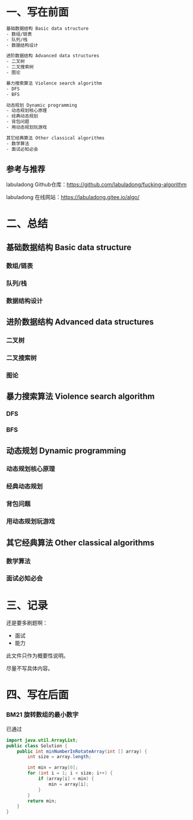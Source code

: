 

# 一、写在前面

```bash
基础数据结构 Basic data structure
- 数组/链表
- 队列/栈
- 数据结构设计

进阶数据结构 Advanced data structures
- 二叉树
- 二叉搜索树
- 图论

暴力搜索算法 Violence search algorithm
- DFS
- BFS

动态规划 Dynamic programming
- 动态规划核心原理
- 经典动态规划
- 背包问题
- 用动态规划玩游戏

其它经典算法 Other classical algorithms
- 数学算法
- 面试必知必会
```





## 参考与推荐

labuladong Github仓库：https://github.com/labuladong/fucking-algorithm

labuladong 在线网站：https://labuladong.gitee.io/algo/



# 二、总结



## 基础数据结构 Basic data structure

### 数组/链表

### 队列/栈

### 数据结构设计



## 进阶数据结构 Advanced data structures

### 二叉树

### 二叉搜索树

### 图论

## 暴力搜索算法 Violence search algorithm

### DFS

### BFS

## 动态规划 Dynamic programming

### 动态规划核心原理

### 经典动态规划

### 背包问题

### 用动态规划玩游戏

## 其它经典算法 Other classical algorithms

### 数学算法

### 面试必知必会





# 三、记录



还是要多刷题啊：

- 面试
- 能力



此文件只作为概要性说明。

尽量不写具体内容。





# 四、写在后面







### BM21 旋转数组的最小数字



已通过

```java
import java.util.ArrayList;
public class Solution {
    public int minNumberInRotateArray(int [] array) {
        int size = array.length;

        int min = array[0];
        for (int i = 1; i < size; i++) {
            if (array[i] < min) {
                min = array[i];
            }
        }
        return min;
    }
}
```













































